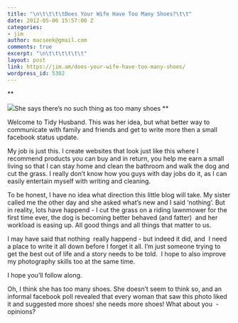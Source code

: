 ```yaml
---
title: "\n\t\t\t\tDoes Your Wife Have Too Many Shoes?\t\t"
date: 2012-05-06 15:57:00 Z
categories:
- jim
author: macseek@gmail.com
comments: true
excerpt: "\n\t\t\t\t\t\t"
layout: post
link: https://jim.am/does-your-wife-have-too-many-shoes/
wordpress_id: 5302
---
```


**  

[![](http://jim.am/images/2012/05/photo1.jpeg)](http://jim.am/images/2012/05/photo1.jpeg)She says there’s no such thing as too many shoes **




Welcome to Tidy Husband. This was her idea, but what better way to communicate with family and friends and get to write more then a small facebook status update.




My job is just this. I create websites that look just like this where I recommend products you can buy and in return, you help me earn a small living so that I can stay home and clean the bathroom and walk the dog and cut the grass. I really don’t know how you guys with day jobs do it, as I can easily entertain myself with writing and cleaning.




To be honest, I have no idea what direction this little blog will take. My sister called me the other day and she asked what’s new and I said ‘nothing’. But in reality, lots have happend - I cut the grass on a riding lawnmower for the first time ever, the dog is becoming better behaved (and fatter)  and her workload is easing up. All good things and all things that matter to us.




I may have said that nothing  really happend - but indeed it did, and  I need a place to write it all down before I forget it all. I’m just someone trying to get the best out of life and a story needs to be told.  I hope to also improve my photography skills too at the same time.




I hope you’ll follow along.




Oh, I think she has too many shoes. She doesn’t seem to think so, and an informal facebook poll revealed that every woman that saw this photo liked it and suggested more shoes! she needs more shoes! What about you  - opinions?




 




 




 




 


		
